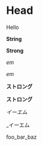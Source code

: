 # Head

Hello

**String**

__Strong__

*em*

_em_

**ストロング**

__ストロング__

*イーエム*

_イーエム

foo_bar_baz
